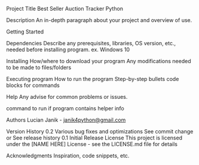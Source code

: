 Project Title
Best Seller Auction Tracker
Python 

Description
An in-depth paragraph about your project and overview of use.

Getting Started

Dependencies
Describe any prerequisites, libraries, OS version, etc., needed before installing program.
ex. Windows 10

Installing
How/where to download your program
Any modifications needed to be made to files/folders

Executing program
How to run the program
Step-by-step bullets
code blocks for commands

Help
Any advise for common problems or issues.

command to run if program contains helper info

Authors
Lucian Janik - janik4python@gmail.com

Version History
0.2
Various bug fixes and optimizations
See commit change or See release history
0.1
Initial Release
License
This project is licensed under the [NAME HERE] License - see the LICENSE.md file for details

Acknowledgments
Inspiration, code snippets, etc.